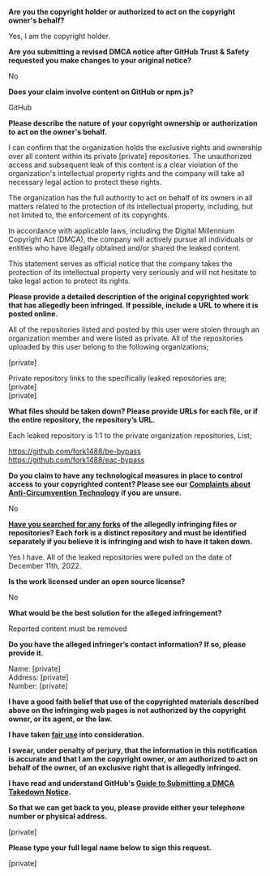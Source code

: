 **Are you the copyright holder or authorized to act on the copyright owner's behalf?**

Yes, I am the copyright holder.

**Are you submitting a revised DMCA notice after GitHub Trust & Safety requested you make changes to your original notice?**

No

**Does your claim involve content on GitHub or npm.js?**

GitHub

**Please describe the nature of your copyright ownership or authorization to act on the owner's behalf.**

I can confirm that the organization holds the exclusive rights and ownership over all content within its private [private] repositories. The unauthorized access and subsequent leak of this content is a clear violation of the organization's intellectual property rights and the company will take all necessary legal action to protect these rights.

The organization has the full authority to act on behalf of its owners in all matters related to the protection of its intellectual property, including, but not limited to, the enforcement of its copyrights.

In accordance with applicable laws, including the Digital Millennium Copyright Act (DMCA), the company will actively pursue all individuals or entities who have illegally obtained and/or shared the leaked content.

This statement serves as official notice that the company takes the protection of its intellectual property very seriously and will not hesitate to take legal action to protect its rights.

**Please provide a detailed description of the original copyrighted work that has allegedly been infringed. If possible, include a URL to where it is posted online.**

All of the repositories listed and posted by this user were stolen through an organization member and were listed as private. All of the repositories uploaded by this user belong to the following organizations;

[private]  

Private repository links to the specifically leaked repositories are;  
[private]  
[private]  

**What files should be taken down? Please provide URLs for each file, or if the entire repository, the repository’s URL.**

Each leaked repository is 1:1 to the private organization repositories, List;

https://github.com/fork1488/be-bypass  
https://github.com/fork1488/eac-bypass

**Do you claim to have any technological measures in place to control access to your copyrighted content? Please see our <a href="https://docs.github.com/articles/guide-to-submitting-a-dmca-takedown-notice#complaints-about-anti-circumvention-technology">Complaints about Anti-Circumvention Technology</a> if you are unsure.**

No

**<a href="https://docs.github.com/articles/dmca-takedown-policy#b-what-about-forks-or-whats-a-fork">Have you searched for any forks</a> of the allegedly infringing files or repositories? Each fork is a distinct repository and must be identified separately if you believe it is infringing and wish to have it taken down.**

Yes I have. All of the leaked repositories were pulled on the date of December 11th, 2022.

**Is the work licensed under an open source license?**

No

**What would be the best solution for the alleged infringement?**

Reported content must be removed

**Do you have the alleged infringer’s contact information? If so, please provide it.**

Name: [private]  
Address: [private]  
Number: [private]  

**I have a good faith belief that use of the copyrighted materials described above on the infringing web pages is not authorized by the copyright owner, or its agent, or the law.**

**I have taken <a href="https://www.lumendatabase.org/topics/22">fair use</a> into consideration.**

**I swear, under penalty of perjury, that the information in this notification is accurate and that I am the copyright owner, or am authorized to act on behalf of the owner, of an exclusive right that is allegedly infringed.**

**I have read and understand GitHub's <a href="https://docs.github.com/articles/guide-to-submitting-a-dmca-takedown-notice/">Guide to Submitting a DMCA Takedown Notice</a>.**

**So that we can get back to you, please provide either your telephone number or physical address.**

[private]

**Please type your full legal name below to sign this request.**

[private]
